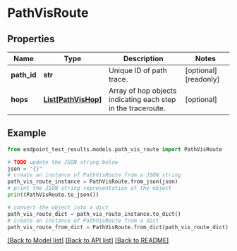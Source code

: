 # PathVisRoute


## Properties

Name | Type | Description | Notes
------------ | ------------- | ------------- | -------------
**path_id** | **str** | Unique ID of path trace. | [optional] [readonly] 
**hops** | [**List[PathVisHop]**](PathVisHop.md) | Array of hop objects indicating each step in the traceroute. | [optional] 

## Example

```python
from endpoint_test_results.models.path_vis_route import PathVisRoute

# TODO update the JSON string below
json = "{}"
# create an instance of PathVisRoute from a JSON string
path_vis_route_instance = PathVisRoute.from_json(json)
# print the JSON string representation of the object
print(PathVisRoute.to_json())

# convert the object into a dict
path_vis_route_dict = path_vis_route_instance.to_dict()
# create an instance of PathVisRoute from a dict
path_vis_route_from_dict = PathVisRoute.from_dict(path_vis_route_dict)
```
[[Back to Model list]](../README.md#documentation-for-models) [[Back to API list]](../README.md#documentation-for-api-endpoints) [[Back to README]](../README.md)


